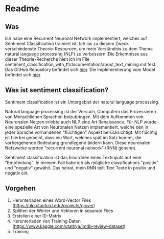 # Readme
## Was
Ich habe eine Recurrent Neuronal Network implementiert, welches auf Sentiment Classification trainiert ist.
Ich las zu diesem Zweck verschiedenste Theorie-Resourcen, um mein Verständnis zu dem Thema natural language processing (NLP) zu verbessern.
Die Erkentnisse aus dieser Theorie-Recherche hielt ich im File sentiment_classification_with_tf/documentation/about_text_mining.md fest.
Das GitHub Repository befindet sich [hier](https://github.com/fabianbaechli/sentiment_classification_with_tf). Die Implementierung vom Model befindet sich [hier](https://github.com/fabianbaechli/sentiment_classification_with_tf/tree/master/sentiment_classification_with_tf/implementation/tensorflow_testing/sentiment_analysis)

## Was ist sentiment classification?
Sentiment classification ist ein Untergebiet der natural language processing.

Natural language processing ist der Versuch, Computern das Prozessieren von Menschlichen Sprachen beizubringen.
Mit dem Aufkommen von Neuronalen Netzen erlebte auch NLP eine Art Renaissance.
Für NLP wurde eine spezielle Art von Neuronalen Netzen implementiert, welche den in jeder Sprache vorhandenen "flüchtigen" Aspekt berücksichtigt.
Mit flüchtig ist hierbei gemeint, dass ein Wort, welches spät im Satz kommt, die vorhergehende Bedeutung grundlegend ändern kann.
Diese neuronalen Netzwerke werden "recurrent neuronal network" (RNN) genannt.

Sentiment classification ist das Einordnen eines Textinputs auf eine "Empfindung". 
In meinem Fall habe ich als mögliche classifications "positiv" und "negativ" gewählt.
Das heisst, mein RNN teilt Text Texte in positiv und negativ ein.

## Vorgehen
1. Herunterladen eines Word-Vector Files (https://nlp.stanford.edu/projects/glove/)
2. Splitten der Wörter und Vektoren in separate Files
3. Erstellen einer ID-Matrix
4. Herunterladen von Training Daten (https://www.kaggle.com/utathya/imdb-review-dataset)
5. Training
